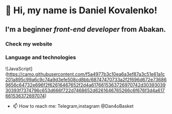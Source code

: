 # 👋 Hi, my name is **Daniel Kovalenko**! 
## I'm a beginner *front-end developer* from Abakan.
### Check my website
### Language and technologies
![JavaScript] (https://camo.githubusercontent.com/f5a4977b3c10ea6a3ef87a3c51e61a1c201a895c99a6c9c74a9d3efe508cd8bb/68747470733a2f2f696d672e736869656c64732e696f2f62616467652f2d4a6176615363726970742d3039303930393f7374796c653d666f722d7468652d6261646765266c6f676f3d4a617661536372697074)
- 📫 How to reach me: Telegram,instagram @Dan4oBasket

